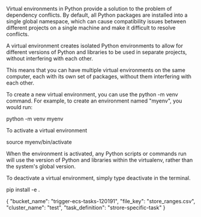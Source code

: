 Virtual environments in Python provide a solution to the problem of dependency conflicts. 
By default, all Python packages are installed into a single global namespace, which can cause compatibility issues 
between different projects on a single machine and make it difficult to resolve conflicts.

A virtual environment creates isolated Python environments to allow for different versions of Python and libraries to 
be used in separate projects, without interfering with each other.

This means that you can have multiple virtual environments on the same computer, each with its own set of packages, 
without them interfering with each other.


To create a new virtual environment, you can use the python -m venv command. 
For example, to create an environment named "myenv", you would run:

python -m venv myenv


To activate a virtual environment

source myenv/bin/activate

When the environment is activated, any Python scripts or commands run will use the version of Python and libraries 
within the virtualenv, rather than the system's global version.

To deactivate a virtual environment, simply type deactivate in the terminal.

pip install -e .





{
  "bucket_name": "trigger-ecs-tasks-120191",
  "file_key": "store_ranges.csv",
  "cluster_name": "test",
  "task_definition": "strore-specific-task"
}
